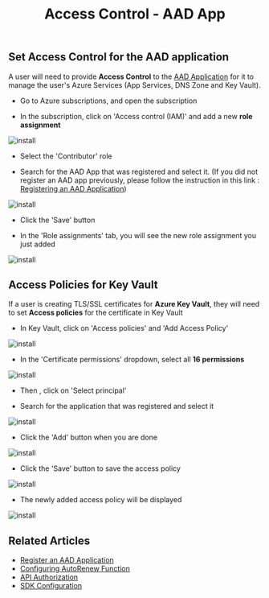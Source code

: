 ﻿---
title: Access Control - AAD App
parent: Authorization
nav_order: 5
---

## Set Access Control for the AAD application

A user will need to provide **Access Control** to the [AAD Application](./aad-application) for it to manage the user's Azure Services (App Services, DNS Zone and Key Vault).


- Go to Azure subscriptions, and open the subscription

- In the subscription, click on 'Access control (IAM)' and add a new **role assignment**

![install](../images/authorization_access_control/add_role.PNG)

- Select the 'Contributor' role

- Search for the AAD App that was registered and select it. (If you did not register an AAD app previously, please follow the instruction in this link : [Registering an AAD Application](../authorization/aad-application))


![install](../images/authorization_access_control/add_role2.PNG)

- Click the 'Save' button 

- In the 'Role assignments' tab, you will see the new role assignment you just added

![install](../images/authorization_access_control/add_role3.PNG)

## Access Policies for Key Vault

If a user is creating TLS/SSL certificates for **Azure Key Vault**, they will need to set **Access policies** for the certificate in Key Vault

- In Key Vault, click on 'Access policies' and 'Add Access Policy'

![install](../images/authorization_access_control/key_vault.PNG)

- In the 'Certificate permissions' dropdown, select all **16 permissions**

![install](../images/authorization_access_control/key_vault2.PNG)

- Then , click on 'Select principal'

- Search for the application that was registered and select it 

![install](../images/authorization_access_control/key_vault3.PNG)

- Click the 'Add' button when you are done

![install](../images/authorization_access_control/key_vault4.PNG)

- Click the 'Save' button to save the access policy

![install](../images/authorization_access_control/key_vault5.PNG)

- The newly added access policy will be displayed

![install](../images/authorization_access_control/key_vault6.PNG)

## Related Articles

- [Register an AAD Application](./aad-application.md)
- [Configuring AutoRenew Function](../autorenew/configure.md)
- [API Authorization](../api/authorization)
- [SDK Configuration](../sdk/sdk)

